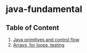 # java-fundamental

## Table of Content 
1. [Java primitives and control flow](basics/README.md)
2. [Arrays, for loops, testing](basiclibrary/README.md)    
  

